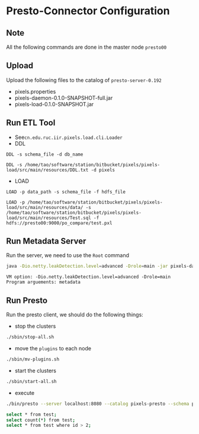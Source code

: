 # Presto-Connector Configuration

## Note
All the following commands are done in the master node `presto00`

## Upload
Upload the following files to the catalog of `presto-server-0.192`
- pixels.properties
- pixels-daemon-0.1.0-SNAPSHOT-full.jar
- pixels-load-0.1.0-SNAPSHOT.jar

## Run ETL Tool
- See`cn.edu.ruc.iir.pixels.load.cli.Loader`
- DDL

`DDL -s schema_file -d db_name`
```
DDL -s /home/tao/software/station/bitbucket/pixels/pixels-load/src/main/resources/DDL.txt -d pixels
```
- LOAD

`LOAD -p data_path -s schema_file -f hdfs_file`
```
LOAD -p /home/tao/software/station/bitbucket/pixels/pixels-load/src/main/resources/data/ -s /home/tao/software/station/bitbucket/pixels/pixels-load/src/main/resources/Test.sql -f hdfs://presto00:9000/po_compare/test.pxl
```

## Run Metadata Server
Run the server, we need to use the `Root` command
```sh
java -Dio.netty.leakDetection.level=advanced -Drole=main -jar pixels-daemon-0.1.0-SNAPSHOT-full.jar metadata
```
```IDEA
VM option: -Dio.netty.leakDetection.level=advanced -Drole=main 
Program arguements: metadata
```
## Run Presto
Run the presto client, we should do the following things:
- stop the clusters
```sh
./sbin/stop-all.sh
```

- move the `plugins` to each node
```sh
./sbin/mv-plugins.sh
```
- start the clusters
```sh
./sbin/start-all.sh
```
- execute
```sh
./bin/presto --server localhost:8080 --catalog pixels-presto --schema pixels 

select * from test;
select count(*) from test;
select * from test where id > 2;
```